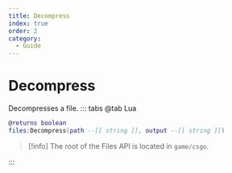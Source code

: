 ```yaml
---
title: Decompress
index: true
order: 2
category:
  - Guide
---
```


# Decompress
Decompresses a file.
::: tabs
@tab Lua
```lua
@returns boolean
files:Decompress(path --[[ string ]], output --[[ string ]])
```
> [!info]
> The root of the Files API is located in `game/csgo`.

:::